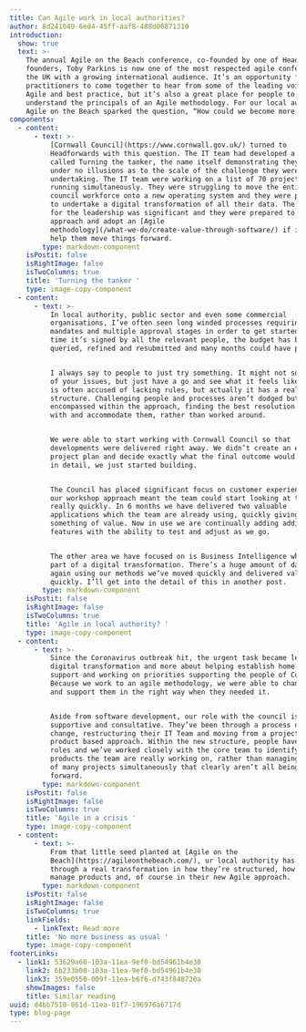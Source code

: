 ```yaml
---
title: Can Agile work in local authorities?
author: 8d241049-6ed4-45ff-aaf8-488d06871310
introduction:
  show: true
  text: >-
    The annual Agile on the Beach conference, co-founded by one of Headforwards’
    founders, Toby Parkins is now one of the most respected agile conferences in
    the UK with a growing international audience. It’s an opportunity for Agile
    practitioners to come together to hear from some of the leading voices in
    Agile and best practice, but it’s also a great place for people to get to
    understand the principals of an Agile methodology. For our local authority,
    Agile on the Beach sparked the question, “How could we become more Agile?”
components:
  - content:
      - text: >-
          [Cornwall Council](https://www.cornwall.gov.uk/) turned to
          Headforwards with this question. The IT team had developed a project
          called Turning the tanker, the name itself demonstrating they were
          under no illusions as to the scale of the challenge they were
          undertaking. The IT team were working on a list of 70 projects,
          running simultaneously. They were struggling to move the entire
          council workforce onto a new operating system and they were planning
          to undertake a digital transformation of all their data. The challenge
          for the leadership was significant and they were prepared to change
          approach and adopt an [Agile
          methodology](/what-we-do/create-value-through-software/) if it could
          help them move things forward.
        type: markdown-component
    isPostit: false
    isRightImage: false
    isTwoColumns: true
    title: 'Turning the tanker '
    type: image-copy-component
  - content:
      - text: >-
          In local authority, public sector and even some commercial
          organisations, I’ve often seen long winded processes requiring
          mandates and multiple approval stages in order to get started. By the
          time it’s signed by all the relevant people, the budget has been
          queried, refined and resubmitted and many months could have passed.


          I always say to people to just try something. It might not solve all
          of your issues, but just have a go and see what it feels like. Agile
          is often accused of lacking rules, but actually it has a really clear
          structure. Challenging people and processes aren’t dodged but instead
          encompassed within the approach, finding the best resolution to work
          with and accommodate them, rather than worked around. 


          We were able to start working with Cornwall Council so that
          developments were delivered right away. We didn’t create an end to end
          project plan and decide exactly what the final outcome would look like
          in detail, we just started building. 


          The Council has placed significant focus on customer experience and
          our workshop approach meant the team could start looking at things
          really quickly. In 6 months we have delivered two valuable
          applications which the team are already using, quickly giving them
          something of value. Now in use we are continually adding additional
          features with the ability to test and adjust as we go.


          The other area we have focused on is Business Intelligence which is
          part of a digital transformation. There’s a huge amount of data, but
          again using our methods we’ve moved quickly and delivered value very
          quickly. I’ll get into the detail of this in another post.
        type: markdown-component
    isPostit: false
    isRightImage: false
    isTwoColumns: true
    title: 'Agile in local authority? '
    type: image-copy-component
  - content:
      - text: >-
          Since the Coronavirus outbreak hit, the urgent task became less about
          digital transformation and more about helping establish home working
          support and working on priorities supporting the people of Cornwall.
          Because we work to an agile methodology, we were able to change focus
          and support them in the right way when they needed it. 


          Aside from software development, our role with the council is
          supportive and consultative. They’ve been through a process of immense
          change, restructuring their IT Team and moving from a project to a
          product based approach. Within the new structure, people have new
          roles and we’ve worked closely with the core team to identify what
          products the team are really working on, rather than managing a list
          of many projects simultaneously that clearly aren’t all being moved
          forward.
        type: markdown-component
    isPostit: false
    isRightImage: false
    isTwoColumns: true
    title: 'Agile in a crisis '
    type: image-copy-component
  - content:
      - text: >-
          From that little seed planted at [Agile on the
          Beach](https://agileonthebeach.com/), ur local authority has gone
          through a real transformation in how they’re structured, how they
          manage products and, of course in their new Agile approach.
        type: markdown-component
    isPostit: false
    isRightImage: false
    isTwoColumns: true
    linkFields:
      - linkText: Read more
    title: 'No more business as usual '
    type: image-copy-component
footerLinks:
  - link1: 53629a60-103a-11ea-9ef0-bd54961b4e30
    link2: 6b233b00-103a-11ea-9ef0-bd54961b4e30
    link3: 359e0550-009f-11ea-b6f6-d743f848720a
    showImages: false
    title: Similar reading
uuid: d4bb7510-861d-11ea-81f7-196976a6717d
type: blog-page
---
```


